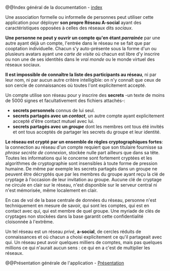 @@Index général de la documentation - [index](./index.md)

Une association formelle ou informelle de personnes peut utiliser cette application pour déployer **son propre Réseau A-social** ayant des caractéristiques opposées à celles des réseaux dits _sociaux_.

**Une personne ne peut y ouvrir un compte qu'en étant _parrainée_** par une autre ayant déjà un compte, l'entrée dans le réseau ne se fait que par cooptation individuelle. Chacun s'y auto-présente sous la forme d'un ou plusieurs avatars ayant une _carte de visite_ où chacun est libre d'y inscrire ou non une de ses identités dans le _vrai monde_ ou le monde virtuel des réseaux sociaux. 

**Il est impossible de connaître la liste des participants au réseau**, ni par leur nom, ni par aucun autre critère intelligible: on n'y connaît que ceux de son cercle de connaissances où toutes l'ont explicitement accepté.

Un compte utilise son réseau pour y inscrire des **secrets** -un texte de moins de 5000 signes et facultativement des fichiers attachés-:
- **secrets personnels** connus de lui seul.
- **secrets partagés avec un _contact_**, un autre compte ayant explicitement accepté d'être contact mutuel avec lui.
- **secrets partagés avec un _groupe_** dont les membres ont tous été invités et ont tous acceptés de partager les secrets du groupe et leur identité.

**Le réseau est crypté par un ensemble de règles cryptographiques fortes**: la connection au réseau d'un compte requiert que son titulaire fournisse sa _phrase secrète de connexion_, stockée nulle part ailleurs que dans sa tête. Toutes les informations qui le concerne sont fortement cryptées et les algorithmes de cryptographie sont insensibles à toute forme de pression humaine. De même par exemple les secrets partagés dans un groupe ne peuvent être décryptés que par les membres du groupe ayant reçu la clé de cryptage à l'occasion de leur invitation au groupe. Aucune clé de cryptage ne circule en clair sur le réseau, n'est disponible sur le serveur central ni n'est mémorisée, même localement en clair.

En cas de vol de la base centrale de données du réseau, personne n'est techniquement en mesure de savoir, qui sont les comptes, qui est en contact avec qui, qui est membre de quel groupe. Une myriade de clés de cryptages non stockées dans la base garantit cette confidentialité cloisonnée à l'extrême.

Un tel réseau est un réseau _privé_, **a-social**, de cercles réduits de connaissances et où chacun a choisi explicitement ce qu'il partageait avec qui. Un réseau peut avoir quelques milliers de comptes, mais pas quelques millions ce qui n'aurait aucun sens : ce qui en a c'est de multiplier les réseaux.

@@Présentation générale de l'application - [Présentation](./Présentation.md)
